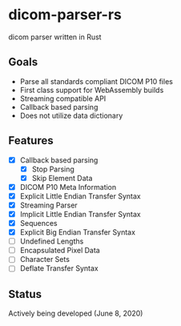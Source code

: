 # dicom-parser-rs
dicom parser written in Rust

## Goals

* Parse all standards compliant DICOM P10 files
* First class support for WebAssembly builds 
* Streaming compatible API
* Callback based parsing
* Does not utilize data dictionary

## Features

* [X] Callback based parsing
    * [X] Stop Parsing
    * [X] Skip Element Data
* [X] DICOM P10 Meta Information
* [X] Explicit Little Endian Transfer Syntax
* [X] Streaming Parser
* [X] Implicit Little Endian Transfer Syntax
* [X] Sequences
* [X] Explicit Big Endian Transfer Syntax
* [ ] Undefined Lengths
* [ ] Encapsulated Pixel Data
* [ ] Character Sets
* [ ] Deflate Transfer Syntax

## Status

Actively being developed (June 8, 2020)

